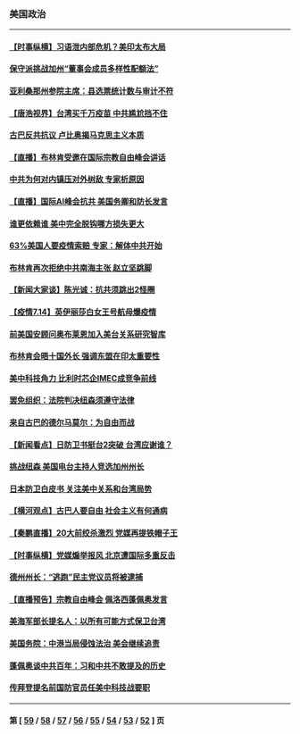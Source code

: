 ### 美国政治
---
#### [【时事纵横】习语泄内部危机？美印太布大局](../../pages/ncid1078159/n13089293.md) 
#### [保守派挑战加州“董事会成员多样性配额法”](../../pages/ncid1078159/n13089357.md) 
#### [亚利桑那州参院主席：县选票统计数与审计不符](../../pages/ncid1078159/n13089321.md) 
#### [【唐浩视界】台湾买千万疫苗 中共尴尬挡不住](../../pages/ncid1078159/n13089097.md) 
#### [古巴反共抗议 卢比奥揭马克思主义本质](../../pages/ncid1078159/n13089106.md) 
#### [【直播】布林肯受邀在国际宗教自由峰会讲话](../../pages/ncid1078159/n13089051.md) 
#### [中共为何对内镇压对外树敌 专家析原因](../../pages/ncid1078159/n13089004.md) 
#### [【直播】国际AI峰会抗共 美国务卿和防长发言](../../pages/ncid1078159/n13089020.md) 
#### [谁更依赖谁 美中完全脱钩哪方损失更大](../../pages/ncid1078159/n13088896.md) 
#### [63%美国人要疫情索赔 专家：解体中共开始](../../pages/ncid1078159/n13088738.md) 
#### [布林肯再次拒绝中共南海主张 赵立坚跳脚](../../pages/ncid1078159/n13088630.md) 
#### [【新闻大家谈】陈光诚：抗共须跳出2怪圈](../../pages/ncid1078159/n13087339.md) 
#### [【疫情7.14】英伊丽莎白女王号航母爆疫情](../../pages/ncid1078159/n13088210.md) 
#### [前美国安顾问奥布莱恩加入美台关系研究智库](../../pages/ncid1078159/n13087914.md) 
#### [布林肯会晤十国外长 强调东盟在印太重要性](../../pages/ncid1078159/n13087385.md) 
#### [美中科技角力 比利时芯企IMEC成竞争前线](../../pages/ncid1078159/n13086846.md) 
#### [罢免组织：法院判决纽森须遵守法律](../../pages/ncid1078159/n13087363.md) 
#### [来自古巴的德尔马莫尔：为自由而战](../../pages/ncid1078159/n13087343.md) 
#### [【新闻看点】日防卫书挺台2突破 台湾应谢谁？](../../pages/ncid1078159/n13087012.md) 
#### [挑战纽森 美国电台主持人竞选加州州长](../../pages/ncid1078159/n13087275.md) 
#### [日本防卫白皮书 关注美中关系和台湾局势](../../pages/ncid1078159/n13086796.md) 
#### [【横河观点】古巴人要自由 社会主义有何通病](../../pages/ncid1078159/n13087114.md) 
#### [【秦鹏直播】20大前绞杀激烈 党媒再提铁帽子王](../../pages/ncid1078159/n13087079.md) 
#### [【时事纵横】党媒煽举报风 北京遭国际多重反击](../../pages/ncid1078159/n13087052.md) 
#### [德州州长：“逃跑”民主党议员将被逮捕](../../pages/ncid1078159/n13087041.md) 
#### [【直播预告】宗教自由峰会 佩洛西蓬佩奥发言](../../pages/ncid1078159/n13086205.md) 
#### [美海军部长提名人：以所有可能方式保卫台湾](../../pages/ncid1078159/n13086938.md) 
#### [美国务院：中港当局侵蚀法治 美会继续追责](../../pages/ncid1078159/n13086910.md) 
#### [蓬佩奥谈中共百年：习和中共不敢提及的历史](../../pages/ncid1078159/n13086813.md) 
#### [传拜登提名前国防官员任美中科技战要职](../../pages/ncid1078159/n13086713.md) 

---
#### 第 [ [59](./59.md) / [58](./58.md) / [57](./57.md) / [56](./56.md) / [55](./55.md) / [54](./54.md) / [53](./53.md) / [52](./52.md) ] 页
